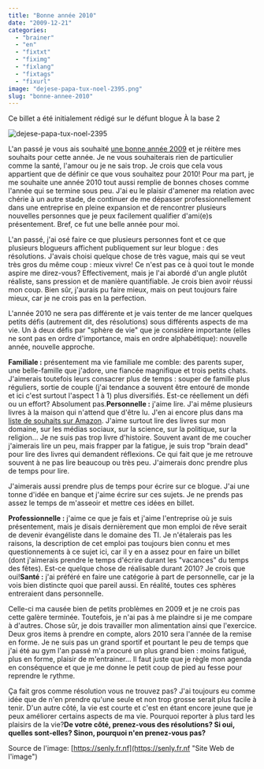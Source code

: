 ```yaml
---
title: "Bonne année 2010"
date: "2009-12-21"
categories: 
  - "brainer"
  - "en"
  - "fixtxt"
  - "fiximg"
  - "fixlang"
  - "fixtags"
  - "fixurl"
image: "dejese-papa-tux-noel-2395.png"
slug: "bonne-annee-2010"
---
```


Ce billet a été initialement rédigé sur le défunt blogue À la base 2

![](images/dejese-papa-tux-noel-2395.png "dejese-papa-tux-noel-2395")

L'an passé je vous ais souhaité [une bonne année 2009](https://fred.dev/bonne-annee-2009/ "Billet de ma bonne année 2009") et je réitère mes souhaits pour cette année. Je ne vous souhaiterais rien de particulier comme la santé, l'amour ou je ne sais trop. Je crois que cela vous appartient que de définir ce que vous souhaitez pour 2010! Pour ma part, je me souhaite une année 2010 tout aussi remplie de bonnes choses comme l'année qui se termine sous peu. J'ai eu le plaisir d'amener ma relation avec chérie à un autre stade, de continuer de me dépasser professionnellement dans une entreprise en pleine expansion et de rencontrer plusieurs nouvelles personnes que je peux facilement qualifier d'ami(e)s présentement. Bref, ce fut une belle année pour moi.

L'an passé, j'ai osé faire ce que plusieurs personnes font et ce que plusieurs blogueurs affichent publiquement sur leur blogue : des résolutions. J'avais choisi quelque chose de très vague, mais qui se veut très gros du même coup : mieux vivre! Ce n'est pas ce à quoi tout le monde aspire me direz-vous? Effectivement, mais je l'ai abordé d'un angle plutôt réaliste, sans pression et de manière quantifiable. Je crois bien avoir réussi mon coup. Bien sûr, j'aurais pu faire mieux, mais on peut toujours faire mieux, car je ne crois pas en la perfection.

L'année 2010 ne sera pas différente et je vais tenter de me lancer quelques petits défis (autrement dit, des résolutions) sous différents aspects de ma vie. Un à deux défis par "sphère de vie" que je considère importante (elles ne sont pas en ordre d'importance, mais en ordre alphabétique): nouvelle année, nouvelle approche.

**Familiale :** présentement ma vie familiale me comble: des parents super, une belle-famille que j'adore, une fiancée magnifique et trois petits chats. J'aimerais toutefois leurs consacrer plus de temps : souper de famille plus réguliers, sortie de couple (j'ai tendance a souvent être entouré de monde et ici c'est surtout l'aspect 1 à 1) plus diversifiés. Est-ce réellement un défi ou un effort? Absolument pas.**Personnelle :** j'aime lire. J'ai même plusieurs livres à la maison qui n'attend que d'être lu. J'en ai encore plus dans ma [liste de souhaits sur Amazon](https://www.amazon.com/registry/wishlist/V0IAZX8FQLSI "Ma liste de souhaits sur Amazon"). J'aime surtout lire des livres sur mon domaine, sur les médias sociaux, sur la science, sur la politique, sur la religion... Je ne suis pas trop livre d'histoire. Souvent avant de me coucher j'aimerais lire un peu, mais frapper par la fatigue, je suis trop "brain dead" pour lire des livres qui demandent réflexions. Ce qui fait que je me retrouve souvent à ne pas lire beaucoup ou très peu. J'aimerais donc prendre plus de temps pour lire.

J'aimerais aussi prendre plus de temps pour écrire sur ce blogue. J'ai une tonne d'idée en banque et j'aime écrire sur ces sujets. Je ne prends pas assez le temps de m'asseoir et mettre ces idées en billet.

**Professionnelle :** j'aime ce que je fais et j'aime l'entreprise où je suis présentement, mais je disais dernièrement que mon emploi de rêve serait de devenir évangéliste dans le domaine des TI. Je n'étalerais pas les raisons, la description de cet emploi pas toujours bien connu et mes questionnements à ce sujet ici, car il y en a assez pour en faire un billet (dont j'aimerais prendre le temps d'écrire durant les "vacances" du temps des fêtes). Est-ce quelque chose de réalisable durant 2010? Je crois que oui!**Santé :** j'ai préféré en faire une catégorie à part de personnelle, car je la vois bien distincte quoi que pareil aussi. En réalité, toutes ces sphères entreraient dans personnelle.

Celle-ci ma causée bien de petits problèmes en 2009 et je ne crois pas cette galère terminée. Toutefois, je n'ai pas à me plaindre si je me compare à d'autres. Chose sûr, je dois travailler mon alimentation ainsi que l'exercice. Deux gros items à prendre en compte, alors 2010 sera l'année de la remise en forme. Je ne suis pas un grand sportif et pourtant le peu de temps que j'ai été au gym l'an passé m'a procuré un plus grand bien : moins fatigué, plus en forme, plaisir de m'entrainer... Il faut juste que je règle mon agenda en conséquence et que je me donne le petit coup de pied au fesse pour reprendre le rythme.

Ça fait gros comme résolution vous ne trouvez pas? J'ai toujours eu comme idée que de n'en prendre qu'une seule et non trop grosse serait plus facile à tenir. D'un autre côté, la vie est courte et c'est en étant encore jeune que je peux améliorer certains aspects de ma vie. Pourquoi reporter à plus tard les plaisirs de la vie?**De votre côté, prenez-vous des résolutions? Si oui, quelles sont-elles? Sinon, pourquoi n'en prenez-vous pas?**  

Source de l'image: [https://senly.fr.nf](https://senly.fr.nf "Site Web de l'image")
